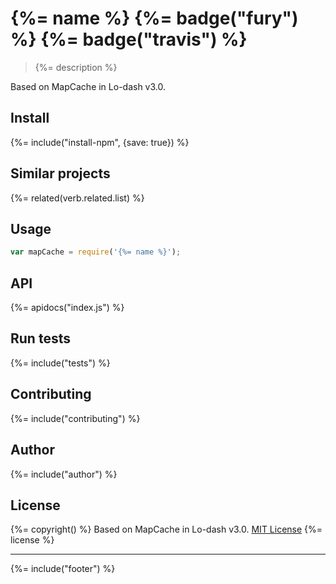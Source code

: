 # {%= name %} {%= badge("fury") %} {%= badge("travis") %}

> {%= description %}

Based on MapCache in Lo-dash v3.0.

## Install
{%= include("install-npm", {save: true}) %}

## Similar projects
{%= related(verb.related.list) %}

## Usage

```js
var mapCache = require('{%= name %}');
```

## API
{%= apidocs("index.js") %}

## Run tests
{%= include("tests") %}

## Contributing
{%= include("contributing") %}

## Author
{%= include("author") %}

## License
{%= copyright() %}
Based on MapCache in Lo-dash v3.0. [MIT License](https://github.com/lodash/lodash/blob/master/LICENSE.txt)
{%= license %}

***

{%= include("footer") %}
